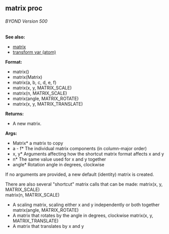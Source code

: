 ## matrix proc 
###### BYOND Version 500
**See also:**
*   [matrix](/matrix)
*   [transform var (atom)](/atom/var/transform)
<!-- -->
**Format:**
*   matrix()
*   matrix(Matrix)
*   matrix(a, b, c, d, e, f)
*   matrix(x, y, MATRIX_SCALE)
*   matrix(n, MATRIX_SCALE)
*   matrix(angle, MATRIX_ROTATE)
*   matrix(x, y, MATRIX_TRANSLATE)
<!-- -->
**Returns:**
*   A new matrix.
<!-- -->
**Args:**
*   Matrix* a matrix to copy
*   a - f* The individual matrix components (in column-major order)
*   x, y* Arguments affecting how the shortcut matrix format affects x
    and y
*   n* The same value used for x and y together
*   angle* Rotation angle in degrees, clockwise


If no arguments are provided, a new default (identity) matrix
is created. 

There are also several \"shortcut\" matrix calls
that can be made:
matrix(x, y, MATRIX_SCALE)\
matrix(n, MATRIX_SCALE)
*   A scaling matrix, scaling either x and y independently or both
    together
matrix(angle, MATRIX_ROTATE)
*   A matrix that rotates by the angle in degrees, clockwise
matrix(x, y, MATRIX_TRANSLATE)
*   A matrix that translates by x and y